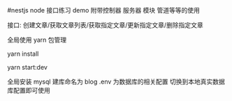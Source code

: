 #nestjs node 接口练习 demo
附带控制器 服务器 模块 管道等等的使用

接口: 创建文章/获取文章列表/获取指定文章/更新指定文章/删除指定文章

全局使用 yarn 包管理

yarn install

yarn start:dev

全局安装 mysql
建库命名为 blog
.env 为数据库的相关配置
切换到本地真实数据库配置即可使用
